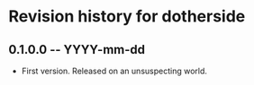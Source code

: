 # Revision history for dotherside

## 0.1.0.0 -- YYYY-mm-dd

* First version. Released on an unsuspecting world.

